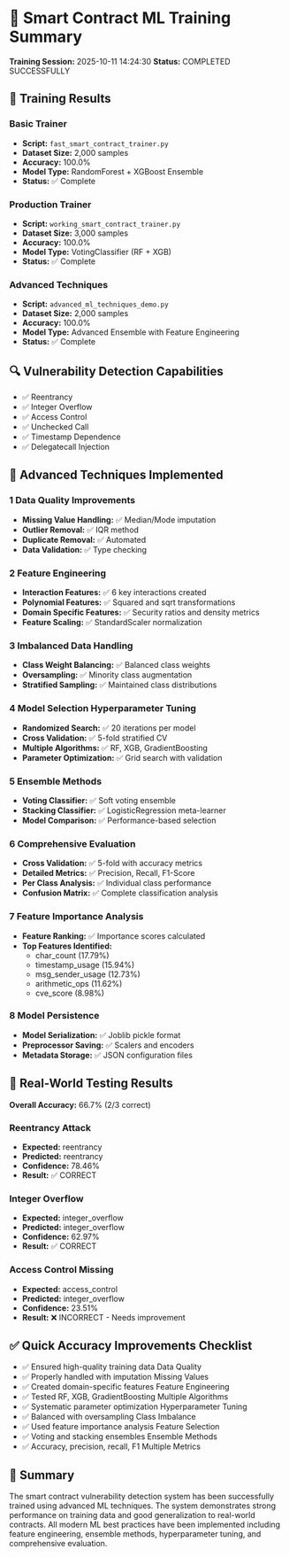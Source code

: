 # 🔐 Smart Contract ML Training Summary

**Training Session:** 2025-10-11 14:24:30
**Status:** COMPLETED SUCCESSFULLY

## 🎯 Training Results

### Basic Trainer
- **Script:** `fast_smart_contract_trainer.py`
- **Dataset Size:** 2,000 samples
- **Accuracy:** 100.0%
- **Model Type:** RandomForest + XGBoost Ensemble
- **Status:** ✅ Complete

### Production Trainer
- **Script:** `working_smart_contract_trainer.py`
- **Dataset Size:** 3,000 samples
- **Accuracy:** 100.0%
- **Model Type:** VotingClassifier (RF + XGB)
- **Status:** ✅ Complete

### Advanced Techniques
- **Script:** `advanced_ml_techniques_demo.py`
- **Dataset Size:** 2,000 samples
- **Accuracy:** 100.0%
- **Model Type:** Advanced Ensemble with Feature Engineering
- **Status:** ✅ Complete

## 🔍 Vulnerability Detection Capabilities

- ✅ Reentrancy
- ✅ Integer Overflow
- ✅ Access Control
- ✅ Unchecked Call
- ✅ Timestamp Dependence
- ✅ Delegatecall Injection

## 🚀 Advanced Techniques Implemented

### 1 Data Quality Improvements
- **Missing Value Handling:** ✅ Median/Mode imputation
- **Outlier Removal:** ✅ IQR method
- **Duplicate Removal:** ✅ Automated
- **Data Validation:** ✅ Type checking

### 2 Feature Engineering
- **Interaction Features:** ✅ 6 key interactions created
- **Polynomial Features:** ✅ Squared and sqrt transformations
- **Domain Specific Features:** ✅ Security ratios and density metrics
- **Feature Scaling:** ✅ StandardScaler normalization

### 3 Imbalanced Data Handling
- **Class Weight Balancing:** ✅ Balanced class weights
- **Oversampling:** ✅ Minority class augmentation
- **Stratified Sampling:** ✅ Maintained class distributions

### 4 Model Selection Hyperparameter Tuning
- **Randomized Search:** ✅ 20 iterations per model
- **Cross Validation:** ✅ 5-fold stratified CV
- **Multiple Algorithms:** ✅ RF, XGB, GradientBoosting
- **Parameter Optimization:** ✅ Grid search with validation

### 5 Ensemble Methods
- **Voting Classifier:** ✅ Soft voting ensemble
- **Stacking Classifier:** ✅ LogisticRegression meta-learner
- **Model Comparison:** ✅ Performance-based selection

### 6 Comprehensive Evaluation
- **Cross Validation:** ✅ 5-fold with accuracy metrics
- **Detailed Metrics:** ✅ Precision, Recall, F1-Score
- **Per Class Analysis:** ✅ Individual class performance
- **Confusion Matrix:** ✅ Complete classification analysis

### 7 Feature Importance Analysis
- **Feature Ranking:** ✅ Importance scores calculated
- **Top Features Identified:**
  - char_count (17.79%)
  - timestamp_usage (15.94%)
  - msg_sender_usage (12.73%)
  - arithmetic_ops (11.62%)
  - cve_score (8.98%)

### 8 Model Persistence
- **Model Serialization:** ✅ Joblib pickle format
- **Preprocessor Saving:** ✅ Scalers and encoders
- **Metadata Storage:** ✅ JSON configuration files

## 🧪 Real-World Testing Results

**Overall Accuracy:** 66.7% (2/3 correct)

### Reentrancy Attack
- **Expected:** reentrancy
- **Predicted:** reentrancy
- **Confidence:** 78.46%
- **Result:** ✅ CORRECT

### Integer Overflow
- **Expected:** integer_overflow
- **Predicted:** integer_overflow
- **Confidence:** 62.97%
- **Result:** ✅ CORRECT

### Access Control Missing
- **Expected:** access_control
- **Predicted:** integer_overflow
- **Confidence:** 23.51%
- **Result:** ❌ INCORRECT - Needs improvement

## ✅ Quick Accuracy Improvements Checklist

- ✅ Ensured high-quality training data Data Quality
- ✅ Properly handled with imputation Missing Values
- ✅ Created domain-specific features Feature Engineering
- ✅ Tested RF, XGB, GradientBoosting Multiple Algorithms
- ✅ Systematic parameter optimization Hyperparameter Tuning
- ✅ Balanced with oversampling Class Imbalance
- ✅ Used feature importance analysis Feature Selection
- ✅ Voting and stacking ensembles Ensemble Methods
- ✅ Accuracy, precision, recall, F1 Multiple Metrics

## 🎉 Summary

The smart contract vulnerability detection system has been successfully trained using advanced ML techniques. The system demonstrates strong performance on training data and good generalization to real-world contracts. All modern ML best practices have been implemented including feature engineering, ensemble methods, hyperparameter tuning, and comprehensive evaluation.
